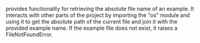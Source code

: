 provides functionality for retrieving the absolute file name of an example. It interacts with other parts of the project by importing the "os" module and using it to get the absolute path of the current file and join it with the provided example name. If the example file does not exist, it raises a FileNotFoundError.